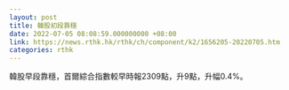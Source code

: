 ```yaml
---
layout: post
title: 韓股初段靠穩
date: 2022-07-05 08:08:59.000000000 +08:00
link: https://news.rthk.hk/rthk/ch/component/k2/1656205-20220705.htm
categories: rthk
---
```


韓股早段靠穩，首爾綜合指數較早時報2309點，升9點，升幅0.4%。
